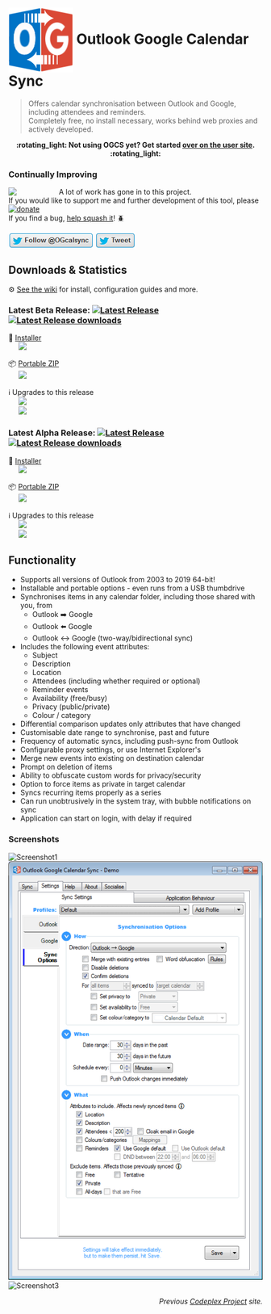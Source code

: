 # <img src="https://github.com/phw198/OutlookGoogleCalendarSync/raw/master/docs/images/ogcs128x128.png" valign="middle"> Outlook Google Calendar Sync

> Offers calendar synchronisation between Outlook and Google, including attendees and reminders.  
> Completely free, no install necessary, works behind web proxies and actively developed.

<p align="center"><b>:rotating_light: Not using OGCS yet? Get started <a href="https://phw198.github.io/OutlookGoogleCalendarSync/">over on the user site</a>. :rotating_light:</b></p>

### Continually Improving
<img src="https://raw.githubusercontent.com/phw198/OutlookGoogleCalendarSync/master/docs/images/development.jpg" v
align="left" width="100px"/> 
A lot of work has gone in to this project.  
If you would like to support me and further development of this tool, please [![donate](https://www.paypalobjects.com/en_GB/i/btn/btn_donate_SM.gif)](https://www.paypal.com/cgi-bin/webscr?cmd=_s-xclick&hosted_button_id=44DUQ7UT6WE2C&item_name=Outlook%20Google%20Calendar%20Sync%20donation.%20For%20splash%20screen%20hiding,%20enter%20your%20Gmail%20address%20in%20comment%20section)  
If you find a bug, [help squash it](https://github.com/phw198/OutlookGoogleCalendarSync/wiki/Reporting-Problems)! :beetle:  


<a href="http://www.twitter.com/OGcalsync"><img src="https://github.com/phw198/OutlookGoogleCalendarSync/raw/master/docs/images/home_twitter_follow.png" align="center"></a> <a href="https://twitter.com/intent/tweet?original_referer=https%3A%2F%2Fabout.twitter.com%2Fresources%2Fbuttons&text=I%20just%20found%20this%20amazing%20free%20tool%20to%20sync%20Outlook%20and%20Google%20calendars&tw_p=tweetbutton&url=http%3A%2F%2Fbit.ly%2FOGcalsync&via=OGcalsync"><img src="https://github.com/phw198/OutlookGoogleCalendarSync/raw/master/docs/images/home_tweet.png" align="center"></a>

## Downloads & Statistics
:gear: [See the wiki](https://github.com/phw198/OutlookGoogleCalendarSync/wiki) for install, configuration guides and more.
### Latest Beta Release: [![Latest Release](https://img.shields.io/github/release/phw198/OutlookGoogleCalendarSync.svg)](https://github.com/phw198/OutlookGoogleCalendarSync/releases/latest) [![Latest Release downloads](https://img.shields.io/github/downloads/phw198/outlookgooglecalendarsync/v2.8.0-beta/total.svg)](https://github.com/phw198/OutlookGoogleCalendarSync/releases/latest)

:floppy_disk: [Installer](https://github.com/phw198/OutlookGoogleCalendarSync/releases/download/v2.8.0-beta/Setup.exe)  
 &nbsp;&nbsp;&nbsp;&nbsp;&nbsp;[![](https://img.shields.io/github/downloads/phw198/outlookgooglecalendarsync/v2.8.0-beta/Setup.exe.svg)](https://github.com/phw198/OutlookGoogleCalendarSync/releases/download/v2.8.0-beta/Setup.exe)
 
:package: [Portable ZIP](https://github.com/phw198/OutlookGoogleCalendarSync/releases/download/v2.8.0-beta/Portable_OGCS_v2.8.0.zip)  
 &nbsp;&nbsp;&nbsp;&nbsp;&nbsp;[![](https://img.shields.io/github/downloads/phw198/outlookgooglecalendarsync/v2.8.0-beta/Portable_OGCS_v2.8.0.zip.svg)](https://github.com/phw198/OutlookGoogleCalendarSync/releases/download/v2.8.0-beta/Portable_OGCS_v2.8.0.zip)

:information_source: Upgrades to this release  
 &nbsp;&nbsp;&nbsp;&nbsp;&nbsp;![](https://img.shields.io/github/downloads/phw198/outlookgooglecalendarsync/v2.8.0-beta/OutlookGoogleCalendarSync-2.8.0-beta-full.nupkg.svg)  
 &nbsp;&nbsp;&nbsp;&nbsp;&nbsp;![](https://img.shields.io/github/downloads/phw198/outlookgooglecalendarsync/v2.8.0-beta/OutlookGoogleCalendarSync-2.8.0-beta-delta.nupkg.svg)

### Latest Alpha Release: [![Latest Release](https://img.shields.io/github/release/phw198/OutlookGoogleCalendarSync/all.svg)](https://github.com/phw198/OutlookGoogleCalendarSync/releases/tag/v2.8.1-alpha) [![Latest Release downloads](https://img.shields.io/github/downloads/phw198/outlookgooglecalendarsync/v2.8.1-alpha/total.svg)](https://github.com/phw198/OutlookGoogleCalendarSync/releases/v2.8.1-alpha)

:floppy_disk: [Installer](https://github.com/phw198/OutlookGoogleCalendarSync/releases/download/v2.8.1-alpha/Setup.exe)  
 &nbsp;&nbsp;&nbsp;&nbsp;&nbsp;[![](https://img.shields.io/github/downloads/phw198/outlookgooglecalendarsync/v2.8.1-alpha/Setup.exe.svg)](https://github.com/phw198/OutlookGoogleCalendarSync/releases/download/v2.8.1-alpha/Setup.exe)
 
:package: [Portable ZIP](https://github.com/phw198/OutlookGoogleCalendarSync/releases/download/v2.8.1-alpha/Portable_OGCS_v2.8.1.zip)  
 &nbsp;&nbsp;&nbsp;&nbsp;&nbsp;[![](https://img.shields.io/github/downloads/phw198/outlookgooglecalendarsync/v2.8.1-alpha/Portable_OGCS_v2.8.1.zip.svg)](https://github.com/phw198/OutlookGoogleCalendarSync/releases/download/v2.8.1-alpha/Portable_OGCS_v2.8.1.zip)

:information_source: Upgrades to this release  
 &nbsp;&nbsp;&nbsp;&nbsp;&nbsp;![](https://img.shields.io/github/downloads/phw198/outlookgooglecalendarsync/v2.8.1-alpha/OutlookGoogleCalendarSync-2.8.1-alpha-full.nupkg.svg)  
 &nbsp;&nbsp;&nbsp;&nbsp;&nbsp;![](https://img.shields.io/github/downloads/phw198/outlookgooglecalendarsync/v2.8.1-alpha/OutlookGoogleCalendarSync-2.8.1-alpha-delta.nupkg.svg)

## Functionality
- Supports all versions of Outlook from 2003 to 2019 64-bit!
- Installable and portable options - even runs from a USB thumbdrive
- Synchronises items in any calendar folder, including those shared with you, from
   - Outlook :arrow_right: Google
   - Outlook :arrow_left: Google
   - Outlook :left_right_arrow: Google (two-way/bidirectional sync)
- Includes the following event attributes:
   - Subject
   - Description
   - Location
   - Attendees (including whether required or optional)
   - Reminder events
   - Availability (free/busy)
   - Privacy (public/private)
   - Colour / category
- Differential comparison updates only attributes that have changed
- Customisable date range to synchronise, past and future
- Frequency of automatic syncs, including push-sync from Outlook
- Configurable proxy settings, or use Internet Explorer's
- Merge new events into existing on destination calendar
- Prompt on deletion of items
- Ability to obfuscate custom words for privacy/security
- Option to force items as private in target calendar
- Syncs recurring items properly as a series
- Can run unobtrusively in the system tray, with bubble notifications on sync
- Application can start on login, with delay if required

### Screenshots
![Screenshot1](https://github.com/phw198/OutlookGoogleCalendarSync/raw/master/docs/images/home_screen1.png)
![Screenshot2](https://github.com/phw198/OutlookGoogleCalendarSync/raw/master/docs/images/home_screen2.png)
![Screenshot3](https://github.com/phw198/OutlookGoogleCalendarSync/raw/master/docs/images/home_screen3.png)

<p align="right"><i>Previous <a href="https://outlookgooglecalendarsync.codeplex.com" target="_blank">Codeplex Project</a> site.</i></p>
